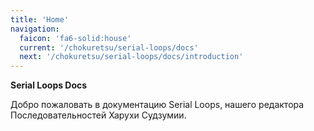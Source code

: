 ```yaml
---
title: 'Home'
navigation:
  faicon: 'fa6-solid:house'
  current: '/chokuretsu/serial-loops/docs'
  next: '/chokuretsu/serial-loops/docs/introduction'
---
```

<b class="sl-header">Serial Loops Docs</b> 

Добро пожаловать в документацию Serial Loops, нашего редактора Последовательностей Харухи Судзумии.